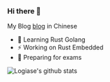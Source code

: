 ### Hi there 👋

<!--
**Logiase/Logiase** is a ✨ _special_ ✨ repository because its `README.md` (this file) appears on your GitHub profile.

Here are some ideas to get you started:

- 🔭 I’m currently working on ...
- 🌱 I’m currently learning ...
- 👯 I’m looking to collaborate on ...
- 🤔 I’m looking for help with ...
- 💬 Ask me about ...
- 📫 How to reach me: ...
- 😄 Pronouns: ...
- ⚡ Fun fact: ...
-->

My Blog [blog](https://blog.logiase.site) in Chinese

- 🔭 Learning Rust Golang
- ⚡ Working on Rust Embedded
- 🤔 Preparing for exams

![Logiase's github stats](https://github-readme-stats.vercel.app/api?username=Logiase&show_icons=true)
